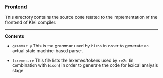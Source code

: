 ### Frontend

This directory contains the source code related to the implementation of the frontend of KIVI compiler.

-------------

**Contents**

- `grammar.y` This is the grammar used by `bison` in order to generate an actual state machine-based parser.

- `lexemes.re` This file lists the lexemes/tokens used by `re2c` (in combination with `bison`) in order to generate the code for lexical analysis stage
